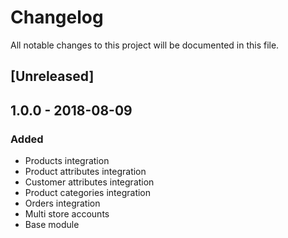 # Changelog
All notable changes to this project will be documented in this file.

## [Unreleased]

## 1.0.0 - 2018-08-09
### Added
- Products integration
- Product attributes integration
- Customer attributes integration
- Product categories integration
- Orders integration
- Multi store accounts
- Base module
